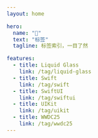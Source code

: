 ```yaml
---
layout: home

hero:
  name: "👀"
  text: "标签"
  tagline: 标签索引，一目了然

features:
  - title: Liquid Glass
    link: /tag/liquid-glass
  - title: Swift
    link: /tag/swift
  - title: SwiftUI
    link: /tag/swiftui
  - title: UIKit
    link: /tag/uikit
  - title: WWDC25
    link: /tag/wwdc25
---
```

